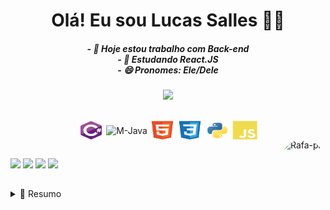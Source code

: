 <h1  align='center'>
  Olá! Eu sou Lucas Salles 👨‍💻
</h1>
<h5 align='center'>
- 🔭 Hoje estou trabalho com Back-end </br>
- 🌱 Estudando React.JS </br>
- 😄 Pronomes: Ele/Dele </br>
</h5>
<p align='center'>
  <a href="#"><img src="https://github-readme-stats.vercel.app/api?username=munnyz&count_private=true" width="350"></a>
</p>

<div style="display: inline_block" align='center'><br>
  <img align="center" alt="M-Csharp" height="30" width="40" src="https://raw.githubusercontent.com/devicons/devicon/master/icons/csharp/csharp-original.svg">
  <img align="center" alt="M-Java" height="30" width="40" src="https://cdn.jsdelivr.net/gh/devicons/devicon/icons/java/java-original-wordmark.svg">
  <img align="center" alt="M-HTML" height="30" width="40" src="https://raw.githubusercontent.com/devicons/devicon/master/icons/html5/html5-original.svg">
  <img align="center" alt="M-CSS" height="30" width="40" src="https://raw.githubusercontent.com/devicons/devicon/master/icons/css3/css3-original.svg">
  <img align="center" alt="M-Python" height="30" width="40" src="https://raw.githubusercontent.com/devicons/devicon/master/icons/python/python-original.svg">
  <img align="center" alt="M-Js" height="30" width="40" src="https://raw.githubusercontent.com/devicons/devicon/master/icons/javascript/javascript-plain.svg">
   </div>
   <img align="right" alt="Rafa-pic" height="150" style="border-radius:50px;" src="https://cdn.discordapp.com/attachments/1019018991416655883/1077957933507285096/download20230203111940.png">

  ##
 
<div> 
   <a href="https://www.linkedin.com/in/luc-salles/" target="_blank"><img src="https://img.shields.io/badge/-LinkedIn-%230077B5?style=for-the-badge&logo=linkedin&logoColor=white" target="_blank"></a>
  <a href="https://www.instagram.com/luk.salles/" target="_blank"><img src="https://img.shields.io/badge/-Instagram-%23E4405F?style=for-the-badge&logo=instagram&logoColor=white" target="_blank"></a>
  <a href="https://www.youtube.com/channel/UCwfCA2eq-G27jq47AiacQtw" target="_blank"><img src="https://img.shields.io/badge/YouTube-FF0000?style=for-the-badge&logo=youtube&logoColor=white" target="_blank"></a>
    <a href="https://twitter.com/Luc_sayn" target="_blank"><img src="https://img.shields.io/badge/Twitter%20-%231DA1F2.svg?&style=for-the-badge&logo=Twitter&logoColor=white"/></a>
</div>

##

<details>
  <summary>📃 Resumo</summary>
  
  ## Educação
  
- 📖 **Análise e Desenvolvimento de Sistemas**\
📆 2019 - 2021\
📍 **Universidade Estácio de Sá** - Rio de Janeiro, Brasil


